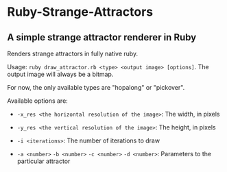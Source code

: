 Ruby-Strange-Attractors
=======================

A simple strange attractor renderer in Ruby
-------------------------------------------

Renders strange attractors in fully native ruby.

Usage: `ruby draw_attractor.rb <type> <output image> [options]`.
The output image will always be a bitmap.

For now, the only available types are "hopalong" or "pickover".

Available options are:

 - `-x_res <the horizontal resolution of the image>`: The width, in pixels

 - `-y_res <the vertical resolution of the image>`: The height, in pixels

 - `-i <iterations>`: The number of iterations to draw

 - `-a <number>` `-b <number>` `-c <number>` `-d <number>`: Parameters to the
   particular attractor

